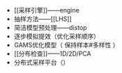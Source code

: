 - [[采样引擎]]——engine
- 抽样方法——[[LHS]]
- 简洁模型预处理——distop
- 逐步模拟提效（优化采样顺序）
- GAMS优化模型（ 保持样本#多样性 ）
- [[分布检查]]——1D/2D/PCA
- 分布式采样平台（）
